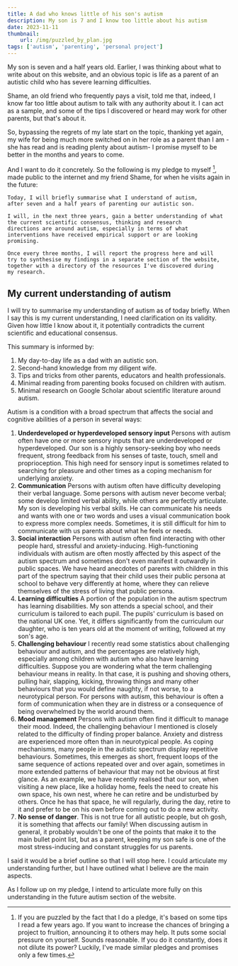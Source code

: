 ```yaml
---
title: A dad who knows little of his son's autism
description: My son is 7 and I know too little about his autism 
date: 2023-11-11
thumbnail:
    url: /img/puzzled_by_plan.jpg
tags: ['autism', 'parenting', 'personal project']
---
```


My son is seven and a half years old. Earlier, I was thinking about what to
write about on this website, and an obvious topic is life as a parent of an
autistic child who has severe learning difficulties.

Shame, an old friend who frequently pays a visit, told me that,
indeed, I know far too little about autism to talk with any authority about it.
I can act as a sample, and some of the tips I discovered
or heard may work for other parents, but that's about it.

So, bypassing the regrets of my late start on the topic, thanking 
yet again, my wife for being much more switched on in her role as a parent than I am -she has read and is reading plenty about autism- I promise
myself to be better in the months and years to come.

And I want to do it concretely. So the following is my pledge to myself [^1], made public to the internet and my friend Shame, for when he visits again in the future:

~~~
Today, I will briefly summarise what I understand of autism,
after seven and a half years of parenting our autistic son.

I will, in the next three years, gain a better understanding of what
the current scientific consensus, thinking and research
directions are around autism, especially in terms of what
interventions have received empirical support or are looking 
promising.

Once every three months, I will report the progress here and will 
try to synthesise my findings in a separate section of the website,
together with a directory of the resources I've discovered during 
my research.
~~~

## My current understanding of autism

I will try to summarise my understanding of autism as of today briefly.
When I say this is my current understanding, I need clarification on its validity. Given how little I know about it, it potentially contradicts the current scientific and educational
consensus.

This summary is informed by:
1. My day-to-day life as a dad with an autistic son.
2. Second-hand knowledge from my diligent wife.
3. Tips and tricks from other parents, educators and health professionals.
4. Minimal reading from parenting books focused on children with autism.
5. Minimal research on Google Scholar about scientific literature around autism.

Autism is a condition with a broad spectrum that affects the social and cognitive abilities of a person
in several ways:

1. **Underdeveloped or hyperdeveloped sensory input** Persons with autism often have one or more sensory inputs that are underdeveloped or 
hyperdeveloped. Our son is a highly sensory-seeking boy who needs frequent, strong feedback from
his senses of taste, touch, smell and proprioception. This high need for sensory input is sometimes related 
to searching for pleasure and other times as a coping mechanism for underlying anxiety. 
2. **Communication** Persons with autism often have difficulty developing their verbal language. Some 
persons with autism never become verbal; some develop limited verbal ability, while others are perfectly articulate.
My son is developing his verbal skills. He can communicate his needs and wants with one or two
words and uses a visual communication book to express more complex needs. Sometimes, it is still difficult for him
to communicate with us parents about what he feels or needs.
3. **Social interaction** Persons with autism often find interacting with other people hard, stressful and anxiety-inducing.
High-functioning individuals with autism are often mostly affected by this aspect of the autism spectrum and sometimes don't
even manifest it outwardly in public spaces. We have heard anecdotes of parents with children in this part of the spectrum
saying that their child uses their public persona at school to behave very differently at home, where they can relieve
themselves of the stress of living that public persona.
4. **Learning difficulties** A portion of the population in the autism spectrum has learning disabilities. My son attends a
special school, and their curriculum is tailored to each pupil. The pupils' curriculum is based on the national UK one. Yet, it differs significantly from the curriculum our daughter, who is ten years old at the moment of writing, followed at my son's age.
5. **Challenging behaviour** I recently read some statistics about challenging behaviour and autism, and the percentages are
relatively high, especially among children with autism who also have learning difficulties.
Suppose you are wondering what the term challenging behaviour means in reality. In that case, it is pushing and shoving others, pulling hair, slapping, 
kicking, throwing things and many other behaviours that you would define naughty, if not worse, to a neurotypical person. For persons with autism, this behaviour is often a form of communication
when they are in distress or a consequence of being overwhelmed by the world around them.
6. **Mood management** Persons with autism often find it difficult to manage their mood. Indeed, the
challenging behaviour I mentioned is closely related to the difficulty of finding 
proper balance. Anxiety and distress are experienced more often than in neurotypical people. As coping 
mechanisms, many people in the autistic spectrum display repetitive behaviours. Sometimes, this emerges
as short, frequent loops of the same sequence of actions repeated over and over again, sometimes in more extended 
patterns of behaviour that may not be obvious at first glance. As an example, we have recently realised
that our son, when visiting a new place, like a holiday home, feels the need to create his own space, his own nest, where
he can retire and be undisturbed by others. Once he has that space, he will regularly, during the day, retire to it and
prefer to be on his own before coming out to do a new activity.
7. **No sense of danger**. This is not true for all autistic people, but oh gosh, it is something that affects our family!
When discussing autism in general, it probably wouldn't be one of the points that make it to the main bullet point
list, but as a parent, keeping my son safe is one of the most stress-inducing and constant struggles for us parents. 

I said it would be a brief outline so that I will stop here. I could articulate my understanding further, but I have outlined what I believe are the main aspects.

As I follow up on my pledge, I intend to articulate more fully on this understanding in the
future autism section of the website. 

[^1]: If you are puzzled by the fact that I do a pledge, it's based on some
tips I read a few years ago. If you want to increase the chances of bringing a project
to fruition, announcing it to others may help. It puts some social pressure on yourself.
Sounds reasonable. If you do it constantly, does it not
dilute its power? Luckily, I've made similar pledges and promises only a few times.
